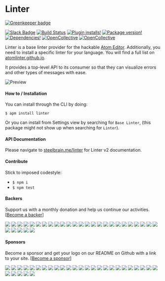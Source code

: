 Linter
======

[![Greenkeeper badge](https://badges.greenkeeper.io/steelbrain/linter.svg)](https://greenkeeper.io/)

[![Slack Badge](https://img.shields.io/badge/chat-atom.io%20slack-blue.svg?style=flat-square)](http://atom-slack.herokuapp.com/)
[![Build Status](https://img.shields.io/circleci/project/steelbrain/linter.svg?style=flat-square)](https://circleci.com/gh/steelbrain/linter)
[![Plugin installs!](https://img.shields.io/apm/dm/linter.svg?style=flat-square)](https://atom.io/packages/linter)
[![Package version!](https://img.shields.io/apm/v/linter.svg?style=flat-square)](https://atom.io/packages/linter)
[![Dependencies!](https://img.shields.io/david/steelbrain/Linter.svg?style=flat-square)](https://david-dm.org/steelbrain/linter)
[![OpenCollective](https://opencollective.com/linter/backers/badge.svg)](#backers) 
[![OpenCollective](https://opencollective.com/linter/sponsors/badge.svg)](#sponsors)


Linter is a base linter provider for the hackable [Atom Editor](http://atom.io). Additionally, you need to install a specific linter for your language. You will find a full list on [atomlinter.github.io](http://atomlinter.github.io/).

It provides a top-level API to its consumer so that they can visualize errors and other types of messages with ease.


![Preview](https://cloud.githubusercontent.com/assets/4278113/23879933/1ab17e2a-0872-11e7-803d-3fe0ccfc6790.gif)

#### How to / Installation

You can install through the CLI by doing:

```
$ apm install linter
```

Or you can install from Settings view by searching for `Base Linter`, (this package might not show up when searching for `Linter`).

#### API Documentation

Please navigate to [steelbrain.me/linter](http://steelbrain.me/linter/) for Linter v2 documentation.

#### Contribute

Stick to imposed codestyle:

* `$ npm i`
* `$ npm test`

#### Backers

Support us with a monthly donation and help us continue our activities. [[Become a backer](https://opencollective.com/linter#backer)]

<a href="https://opencollective.com/linter/backer/0/website" target="_blank"><img src="https://opencollective.com/linter/backer/0/avatar.svg"></a>
<a href="https://opencollective.com/linter/backer/1/website" target="_blank"><img src="https://opencollective.com/linter/backer/1/avatar.svg"></a>
<a href="https://opencollective.com/linter/backer/2/website" target="_blank"><img src="https://opencollective.com/linter/backer/2/avatar.svg"></a>
<a href="https://opencollective.com/linter/backer/3/website" target="_blank"><img src="https://opencollective.com/linter/backer/3/avatar.svg"></a>
<a href="https://opencollective.com/linter/backer/4/website" target="_blank"><img src="https://opencollective.com/linter/backer/4/avatar.svg"></a>
<a href="https://opencollective.com/linter/backer/5/website" target="_blank"><img src="https://opencollective.com/linter/backer/5/avatar.svg"></a>
<a href="https://opencollective.com/linter/backer/6/website" target="_blank"><img src="https://opencollective.com/linter/backer/6/avatar.svg"></a>
<a href="https://opencollective.com/linter/backer/7/website" target="_blank"><img src="https://opencollective.com/linter/backer/7/avatar.svg"></a>
<a href="https://opencollective.com/linter/backer/8/website" target="_blank"><img src="https://opencollective.com/linter/backer/8/avatar.svg"></a>
<a href="https://opencollective.com/linter/backer/9/website" target="_blank"><img src="https://opencollective.com/linter/backer/9/avatar.svg"></a>
<a href="https://opencollective.com/linter/backer/10/website" target="_blank"><img src="https://opencollective.com/linter/backer/10/avatar.svg"></a>
<a href="https://opencollective.com/linter/backer/11/website" target="_blank"><img src="https://opencollective.com/linter/backer/11/avatar.svg"></a>
<a href="https://opencollective.com/linter/backer/12/website" target="_blank"><img src="https://opencollective.com/linter/backer/12/avatar.svg"></a>
<a href="https://opencollective.com/linter/backer/13/website" target="_blank"><img src="https://opencollective.com/linter/backer/13/avatar.svg"></a>
<a href="https://opencollective.com/linter/backer/14/website" target="_blank"><img src="https://opencollective.com/linter/backer/14/avatar.svg"></a>
<a href="https://opencollective.com/linter/backer/15/website" target="_blank"><img src="https://opencollective.com/linter/backer/15/avatar.svg"></a>
<a href="https://opencollective.com/linter/backer/16/website" target="_blank"><img src="https://opencollective.com/linter/backer/16/avatar.svg"></a>
<a href="https://opencollective.com/linter/backer/17/website" target="_blank"><img src="https://opencollective.com/linter/backer/17/avatar.svg"></a>
<a href="https://opencollective.com/linter/backer/18/website" target="_blank"><img src="https://opencollective.com/linter/backer/18/avatar.svg"></a>
<a href="https://opencollective.com/linter/backer/19/website" target="_blank"><img src="https://opencollective.com/linter/backer/19/avatar.svg"></a>
<a href="https://opencollective.com/linter/backer/20/website" target="_blank"><img src="https://opencollective.com/linter/backer/20/avatar.svg"></a>
<a href="https://opencollective.com/linter/backer/21/website" target="_blank"><img src="https://opencollective.com/linter/backer/21/avatar.svg"></a>
<a href="https://opencollective.com/linter/backer/22/website" target="_blank"><img src="https://opencollective.com/linter/backer/22/avatar.svg"></a>
<a href="https://opencollective.com/linter/backer/23/website" target="_blank"><img src="https://opencollective.com/linter/backer/23/avatar.svg"></a>
<a href="https://opencollective.com/linter/backer/24/website" target="_blank"><img src="https://opencollective.com/linter/backer/24/avatar.svg"></a>
<a href="https://opencollective.com/linter/backer/25/website" target="_blank"><img src="https://opencollective.com/linter/backer/25/avatar.svg"></a>
<a href="https://opencollective.com/linter/backer/26/website" target="_blank"><img src="https://opencollective.com/linter/backer/26/avatar.svg"></a>
<a href="https://opencollective.com/linter/backer/27/website" target="_blank"><img src="https://opencollective.com/linter/backer/27/avatar.svg"></a>
<a href="https://opencollective.com/linter/backer/28/website" target="_blank"><img src="https://opencollective.com/linter/backer/28/avatar.svg"></a>
<a href="https://opencollective.com/linter/backer/29/website" target="_blank"><img src="https://opencollective.com/linter/backer/29/avatar.svg"></a>

#### Sponsors

Become a sponsor and get your logo on our README on Github with a link to your site. [[Become a sponsor](https://opencollective.com/linter#sponsor)]

<a href="https://opencollective.com/linter/sponsor/0/website" target="_blank"><img src="https://opencollective.com/linter/sponsor/0/avatar.svg"></a>
<a href="https://opencollective.com/linter/sponsor/1/website" target="_blank"><img src="https://opencollective.com/linter/sponsor/1/avatar.svg"></a>
<a href="https://opencollective.com/linter/sponsor/2/website" target="_blank"><img src="https://opencollective.com/linter/sponsor/2/avatar.svg"></a>
<a href="https://opencollective.com/linter/sponsor/3/website" target="_blank"><img src="https://opencollective.com/linter/sponsor/3/avatar.svg"></a>
<a href="https://opencollective.com/linter/sponsor/4/website" target="_blank"><img src="https://opencollective.com/linter/sponsor/4/avatar.svg"></a>
<a href="https://opencollective.com/linter/sponsor/5/website" target="_blank"><img src="https://opencollective.com/linter/sponsor/5/avatar.svg"></a>
<a href="https://opencollective.com/linter/sponsor/6/website" target="_blank"><img src="https://opencollective.com/linter/sponsor/6/avatar.svg"></a>
<a href="https://opencollective.com/linter/sponsor/7/website" target="_blank"><img src="https://opencollective.com/linter/sponsor/7/avatar.svg"></a>
<a href="https://opencollective.com/linter/sponsor/8/website" target="_blank"><img src="https://opencollective.com/linter/sponsor/8/avatar.svg"></a>
<a href="https://opencollective.com/linter/sponsor/9/website" target="_blank"><img src="https://opencollective.com/linter/sponsor/9/avatar.svg"></a>
<a href="https://opencollective.com/linter/sponsor/10/website" target="_blank"><img src="https://opencollective.com/linter/sponsor/10/avatar.svg"></a>
<a href="https://opencollective.com/linter/sponsor/11/website" target="_blank"><img src="https://opencollective.com/linter/sponsor/11/avatar.svg"></a>
<a href="https://opencollective.com/linter/sponsor/12/website" target="_blank"><img src="https://opencollective.com/linter/sponsor/12/avatar.svg"></a>
<a href="https://opencollective.com/linter/sponsor/13/website" target="_blank"><img src="https://opencollective.com/linter/sponsor/13/avatar.svg"></a>
<a href="https://opencollective.com/linter/sponsor/14/website" target="_blank"><img src="https://opencollective.com/linter/sponsor/14/avatar.svg"></a>
<a href="https://opencollective.com/linter/sponsor/15/website" target="_blank"><img src="https://opencollective.com/linter/sponsor/15/avatar.svg"></a>
<a href="https://opencollective.com/linter/sponsor/16/website" target="_blank"><img src="https://opencollective.com/linter/sponsor/16/avatar.svg"></a>
<a href="https://opencollective.com/linter/sponsor/17/website" target="_blank"><img src="https://opencollective.com/linter/sponsor/17/avatar.svg"></a>
<a href="https://opencollective.com/linter/sponsor/18/website" target="_blank"><img src="https://opencollective.com/linter/sponsor/18/avatar.svg"></a>
<a href="https://opencollective.com/linter/sponsor/19/website" target="_blank"><img src="https://opencollective.com/linter/sponsor/19/avatar.svg"></a>
<a href="https://opencollective.com/linter/sponsor/20/website" target="_blank"><img src="https://opencollective.com/linter/sponsor/20/avatar.svg"></a>
<a href="https://opencollective.com/linter/sponsor/21/website" target="_blank"><img src="https://opencollective.com/linter/sponsor/21/avatar.svg"></a>
<a href="https://opencollective.com/linter/sponsor/22/website" target="_blank"><img src="https://opencollective.com/linter/sponsor/22/avatar.svg"></a>
<a href="https://opencollective.com/linter/sponsor/23/website" target="_blank"><img src="https://opencollective.com/linter/sponsor/23/avatar.svg"></a>
<a href="https://opencollective.com/linter/sponsor/24/website" target="_blank"><img src="https://opencollective.com/linter/sponsor/24/avatar.svg"></a>
<a href="https://opencollective.com/linter/sponsor/25/website" target="_blank"><img src="https://opencollective.com/linter/sponsor/25/avatar.svg"></a>
<a href="https://opencollective.com/linter/sponsor/26/website" target="_blank"><img src="https://opencollective.com/linter/sponsor/26/avatar.svg"></a>
<a href="https://opencollective.com/linter/sponsor/27/website" target="_blank"><img src="https://opencollective.com/linter/sponsor/27/avatar.svg"></a>
<a href="https://opencollective.com/linter/sponsor/28/website" target="_blank"><img src="https://opencollective.com/linter/sponsor/28/avatar.svg"></a>
<a href="https://opencollective.com/linter/sponsor/29/website" target="_blank"><img src="https://opencollective.com/linter/sponsor/29/avatar.svg"></a>
